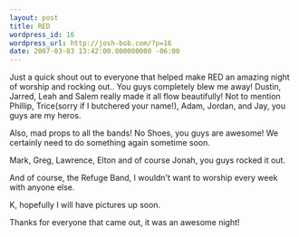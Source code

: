 ```yaml
---
layout: post
title: RED
wordpress_id: 16
wordpress_url: http://josh-bob.com/?p=16
date: 2007-03-03 13:42:00.000000000 -06:00
---
```

Just a quick shout out to everyone that helped make RED an amazing night of worship and rocking out.. You guys completely blew me away! Dustin, Jarred, Leah and Salem really made it all flow beautifully! Not to mention Phillip, Trice(sorry if I butchered your name!), Adam, Jordan, and Jay, you guys are my heros.

Also, mad props to all the bands! No Shoes, you guys are awesome! We certainly need to do something again sometime soon.

Mark, Greg, Lawrence, Elton and of course Jonah, you guys rocked it out.

And of course, the Refuge Band, I wouldn't want to worship every week with anyone else.

K, hopefully I will have pictures up soon.

Thanks for everyone that came out, it was an awesome night!
